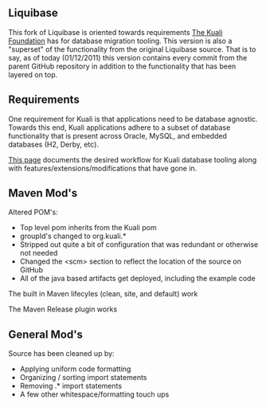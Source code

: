 Liquibase
-------
This fork of Liquibase is oriented towards requirements [The Kuali Foundation](http://www.kuali.org) has for database migration tooling.
This version is also a "superset" of the functionality from the original Liquibase source.  That is to say, as of today (01/12/2011) this version contains every commit from the parent GitHub repository in addition to the functionality that has been layered on top. 

Requirements
-------
One requirement for Kuali is that applications need to be database agnostic.  Towards this end, Kuali applications adhere to a subset of database functionality that is present across Oracle, MySQL, and embedded databases (H2, Derby, etc).  

[This page](https://wiki.kuali.org/display/KULRICE/Liquibase) documents the desired workflow for Kuali database tooling along with features/extensions/modifications that have gone in.


Maven Mod's
-------
Altered POM's:
- Top level pom inherits from the Kuali pom
- groupId's changed to org.kuali.*
- Stripped out quite a bit of configuration that was redundant or otherwise not needed
- Changed the &lt;scm&gt; section to reflect the location of the source on GitHub
- All of the java based artifacts get deployed, including the example code

The built in Maven lifecyles (clean, site, and default) work

The Maven Release plugin works

General Mod's
-------
Source has been cleaned up by:
- Applying uniform code formatting
- Organizing / sorting import statements
- Removing .* import statements
- A few other whitespace/formatting touch ups

